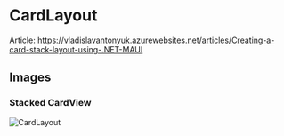 # CardLayout

Article: https://vladislavantonyuk.azurewebsites.net/articles/Creating-a-card-stack-layout-using-.NET-MAUI

## Images

### Stacked CardView

![CardLayout](https://vladislavantonyuk.sirv.com/vladislavantonyuk/articles/CardLayout.png)